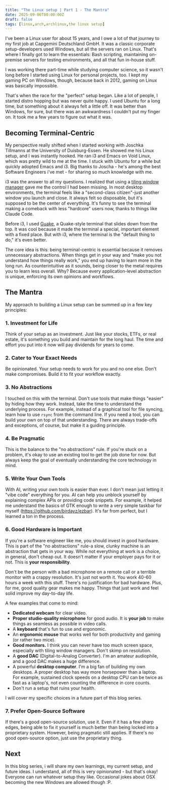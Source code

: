 ```yaml
---
title: "The Linux setup | Part 1 - The Mantra"
date: 2025-09-06T00:00:00Z
draft: false
tags: [linux,arch,archlinux,the linux setup]
---
```


I've been a Linux user for about 15 years, and I owe a lot of that journey to my first job at Capgemini Deutschland GmbH. It was a classic corporate setup-developers used Windows, but all the servers ran on Linux. That's where I finally got to learn the essentials: Bash scripting, maintaining on-premise servers for testing environments, and all that fun in-house stuff.

I was working there part-time while studying computer science, so it wasn't long before I started using Linux for personal projects, too. I kept my gaming PC on Windows, though, because back in 2012, gaming on Linux was basically impossible.

That's when the race for the "perfect" setup began. Like a lot of people, I started distro hopping but was never quite happy. I used Ubuntu for a long time, but something about it always felt a little off. It was better than Windows, for sure, but there was an awkwardness I couldn't put my finger on. It took me a few years to figure out what it was.

## Becoming Terminal-Centric

My perspective really shifted when I started working with Joschka Tillmanns at the University of Duisburg-Essen. He showed me his Linux setup, and I was instantly hooked. He ran i3 and Emacs on Void Linux, which was pretty wild to me at the time. I stuck with Ubuntu for a while but quickly adopted Emacs and i3. Big thanks to Joscha - he's among the best Software Engineers i've met - for sharing so much knowledge with me.

i3 was the answer to all my questions. I realized that using a [tiling window manager](https://en.wikipedia.org/wiki/Tiling_window_manager) gave me the control I had been missing. In most desktop environments, the terminal feels like a "second-class citizen"-just another window you launch and close. It always felt so disposable, but it's supposed to be the center of everything. It's funny to see the terminal making a comeback with less "hardcore" users now, thanks to things like Claude Code.

Before i3, I used [Guake](https://github.com/Guake/guake), a Quake-style terminal that slides down from the top. It was cool because it made the terminal a special, important element with a fixed place. But with i3, where the terminal is the "default thing to do," it's even better.

The core idea is this: being terminal-centric is essential because it removes unnecessary abstractions. When things get in your way and "make you not understand how things really work," you end up having to learn more in the long run. As counterintuitive as it sounds, being closer to the metal requires you to learn less overall. Why? Because every application-level abstraction is unique, enforcing its own opinions and workflows.

## The Mantra

My approach to building a Linux setup can be summed up in a few key principles:

### 1. Investment for Life

Think of your setup as an investment. Just like your stocks, ETFs, or real estate, it's something you build and maintain for the long haul. The time and effort you put into it now will pay dividends for years to come.

### 2. Cater to Your Exact Needs

Be opinionated. Your setup needs to work for you and no one else. Don't make compromises. Build it to fit your workflow exactly.

### 3. No Abstractions

I touched on this with the terminal. Don't use tools that make things "easier" by hiding how they work. Instead, take the time to understand the underlying process. For example, instead of a graphical tool for file syncing, learn how to use `rsync` from the command line. If you need a tool, you can build your own on top of that understanding. There are always trade-offs and exceptions, of course, but make it a guiding principle.

### 4. Be Pragmatic

This is the balance to the "no abstractions" rule. If you're stuck on a problem, it's okay to use an existing tool to get the job done for now. But always keep the goal of eventually understanding the core technology in mind.

### 5. Write Your Own Tools

With AI, writing your own tools is easier than ever. I don't mean just letting it "vibe code" everything for you. AI can help you unblock yourself by explaining complex APIs or providing code snippets. For example, it helped me understand the basics of GTK enough to write a very simple taskbar for myself (https://github.com/birdayz/ezbar). It's far from perfect, but I learned a ton in the process.

### 6. Good Hardware is Important

If you're a software engineer like me, you should invest in good hardware. This is part of the "no abstractions" rule-a slow, clunky machine is an abstraction that gets in your way. While not everything at work is a choice, in general, don't cheap out. It doesn't matter if your employer pays for it or not. This is **your responsibility**.

Don't be the person with a bad microphone on a remote call or a terrible monitor with a crappy resolution. It's just not worth it. You work 40-60 hours a week with this stuff. There's no justification for bad hardware. Plus, for me, good quality gear makes me happy. Things that just work and feel solid improve my day-to-day life.

A few examples that come to mind:

* **Dedicated webcam** for clear video.
* **Proper studio-quality microphone** for good audio. It is **your job** to make things as seamless as possible in video calls.
* A **keyboard** that's fun to use and ergonomic.
* An **ergonomic mouse** that works well for both productivity and gaming (or rather two mice).
* **Good monitors.** I think you can never have too much screen space, especially with tiling window managers. Don't skimp on resolution.
* A **good DAC** (Digital-to-Analog Converter). I'm an amateur audiophile, and a good DAC makes a huge difference.
* A powerful **desktop computer**. I'm a big fan of building my own desktops. A proper desktop has way more horsepower than a laptop. For example, sustained clock speeds on a desktop CPU can be twice as fast as a laptop's, not even counting the difference in core counts.
* Don't run a setup that ruins your health.

I will cover my specific choices in a future part of this blog series.

### 7. Prefer Open-Source Software

If there's a good open-source solution, use it. Even if it has a few sharp edges, being able to fix it yourself is much better than being locked into a proprietary system. However, being pragmatic still applies. If there's no good open-source option, just use the proprietary thing.

## Next

In this blog series, i will share my own learnings, my current setup, and future ideas. I understand, all of this is very opinionated - but that's okay! Everyone can run whatever setup they like. Occasional jokes about OSX becoming the new Windows are allowed though :P.
